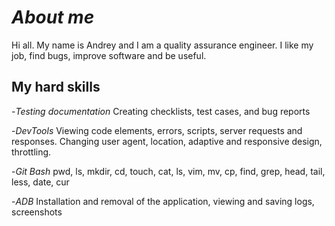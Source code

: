 # ***About me***
Hi all. My name is Andrey and I am a quality assurance engineer. 
I like my job, find bugs, improve software and be useful.

## **My hard skills**
-*Testing documentation*
Creating checklists, test cases, and bug reports

-*DevTools*
Viewing code elements, errors, scripts, server requests and
responses. Changing user agent, location, adaptive and
responsive design, throttling.

-*Git Bash*
pwd, ls, mkdir, cd, touch, cat, ls, vim, mv, cp, find, grep, head, tail,
less, date, cur

-*ADB*
Installation and removal of the application, viewing and saving
logs, screenshots

<!--
**AndreyM0zhaev/AndreyM0zhaev** is a ✨ _special_ ✨ repository because its `README.md` (this file) appears on your GitHub profile.

Here are some ideas to get you started:

- 🔭 I’m currently working on ...
- 🌱 I’m currently learning ...
- 👯 I’m looking to collaborate on ...
- 🤔 I’m looking for help with ...
- 💬 Ask me about ...
- 📫 How to reach me: ...
- 😄 Pronouns: ...
- ⚡ Fun fact: ...
-->
